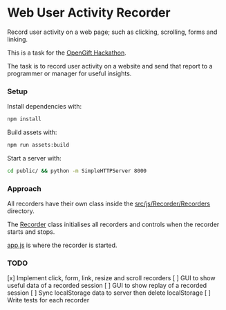 # Web User Activity Recorder

Record user activity on a web page; such as clicking, scrolling, forms and linking.

This is a task for the [OpenGift Hackathon](https://opengift.io/hackathon/). 

The task is to record user activity on a website and send that report to a programmer or manager for useful insights.

### Setup

Install dependencies with:

```bash
npm install
```

Build assets with:

```bash
npm run assets:build
```

Start a server with:

```bash
cd public/ && python -m SimpleHTTPServer 8000
```

### Approach

All recorders have their own class inside the [src/js/Recorder/Recorders](src/js/Recorder/Recorders) directory. 

The [Recorder](src/js/Recorder/index.js) class initialises all recorders and controls when the recorder starts 
and stops.

[app.js](src/js/app.js) is where the recorder is started.

### TODO

[x] Implement click, form, link, resize and scroll recorders
[ ] GUI to show useful data of a recorded session
[ ] GUI to show replay of a recorded session
[ ] Sync localStorage data to server then delete localStorage
[ ] Write tests for each recorder
